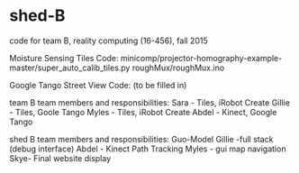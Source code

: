 # shed-B
code for team B, reality computing (16-456), fall 2015

Moisture Sensing Tiles Code:
minicomp/projector-homography-example-master/super_auto_calib_tiles.py
roughMux/roughMux.ino

Google Tango Street View Code: 
(to be filled in)


team B team members and responsibilities: 
Sara - Tiles, iRobot Create
Gillie - Tiles, Goole Tango 
Myles - Tiles, iRobot Create
Abdel - Kinect, Google Tango

shed B team members and responsibilities: 
Guo-Model
Gillie -full stack (debug interface)
Abdel - Kinect Path Tracking
Myles - gui map navigation
Skye- Final website display

